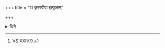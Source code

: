 +++
title = "11 कृष्णग्रीवा इत्युक्तम्"

+++

<details><summary>थिते</summary>

11. It has been said (that there should be he-goats) with black neck ( for Agni etc.)[^1]   

[^1]: VS XXIV.9. 
</details>
